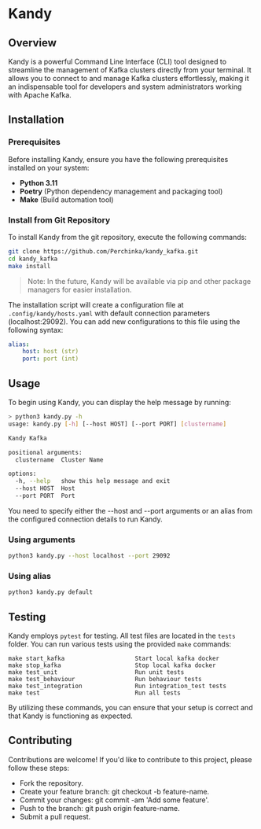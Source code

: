 # Kandy

## Overview

Kandy is a powerful Command Line Interface (CLI) tool designed to streamline the management of Kafka clusters directly from your terminal. It allows you to connect to and manage Kafka clusters effortlessly, making it an indispensable tool for developers and system administrators working with Apache Kafka.

## Installation

### Prerequisites

Before installing Kandy, ensure you have the following prerequisites installed on your system:

- **Python 3.11**
- **Poetry** (Python dependency management and packaging tool)
- **Make** (Build automation tool)

### Install from Git Repository

To install Kandy from the git repository, execute the following commands:

```bash
git clone https://github.com/Perchinka/kandy_kafka.git
cd kandy_kafka
make install
```

> Note: In the future, Kandy will be available via pip and other package managers for easier installation.

The installation script will create a configuration file at `.config/kandy/hosts.yaml` with default connection parameters (localhost:29092). You can add new configurations to this file using the following syntax:

```yaml
alias:
    host: host (str)
    port: port (int)
```

## Usage
To begin using Kandy, you can display the help message by running:

```bash
> python3 kandy.py -h
usage: kandy.py [-h] [--host HOST] [--port PORT] [clustername]

Kandy Kafka

positional arguments:
  clustername  Cluster Name

options:
  -h, --help   show this help message and exit
  --host HOST  Host
  --port PORT  Port
```


You need to specify either the --host and --port arguments or an alias from the configured connection details to run Kandy.

### Using arguments
```bash
python3 kandy.py --host localhost --port 29092
```

### Using alias
```bash
python3 kandy.py default
```

## Testing
Kandy employs `pytest` for testing. All test files are located in the `tests` folder. You can run various tests using the provided `make` commands:
```
make start_kafka                    Start local kafka docker
make stop_kafka                     Stop local kafka docker
make test_unit                      Run unit tests
make test_behaviour                 Run behaviour tests
make test_integration               Run integration_test tests
make test                           Run all tests
```

By utilizing these commands, you can ensure that your setup is correct and that Kandy is functioning as expected.

## Contributing
Contributions are welcome! If you'd like to contribute to this project, please follow these steps:
- Fork the repository.
- Create your feature branch: git checkout -b feature-name.
- Commit your changes: git commit -am 'Add some feature'.
- Push to the branch: git push origin feature-name.
- Submit a pull request.

